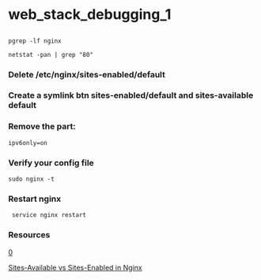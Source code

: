 # web_stack_debugging_1

##
 ```
 pgrep -lf nginx
 ```
 ```
 netstat -pan | grep "80"
 ```
### Delete /etc/nginx/sites-enabled/default
 
### Create a symlink btn sites-enabled/default and sites-available default
  
### Remove the part:

 ```ipv6only=on```

### Verify your config file

 ```
 sudo nginx -t

 ```

### Restart nginx

 ```
  service nginx restart
 ```

### Resources

 [0](https://www.cyberciti.biz/faq/find-linux-what-running-on-port-80-command/)

 [Sites-Available vs Sites-Enabled in Nginx](https://maximorlov.com/tips/sites-available-vs-sites-enabled-in-nginx/)

